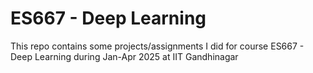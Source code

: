 # ES667 - Deep Learning
This repo contains some projects/assignments I did for course ES667 - Deep Learning during Jan-Apr 2025 at IIT Gandhinagar
